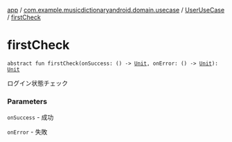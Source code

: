 [app](../../index.md) / [com.example.musicdictionaryandroid.domain.usecase](../index.md) / [UserUseCase](index.md) / [firstCheck](./first-check.md)

# firstCheck

`abstract fun firstCheck(onSuccess: () -> `[`Unit`](https://kotlinlang.org/api/latest/jvm/stdlib/kotlin/-unit/index.html)`, onError: () -> `[`Unit`](https://kotlinlang.org/api/latest/jvm/stdlib/kotlin/-unit/index.html)`): `[`Unit`](https://kotlinlang.org/api/latest/jvm/stdlib/kotlin/-unit/index.html)

ログイン状態チェック

### Parameters

`onSuccess` - 成功

`onError` - 失敗
